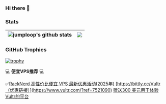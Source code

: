 ### Hi there 👋

<!--
**jumploop/jumploop** is a ✨ _special_ ✨ repository because its `README.md` (this file) appears on your GitHub profile.

Here are some ideas to get you started:

- 🔭 I’m currently working on ...
- 🌱 I’m currently learning ...
- 👯 I’m looking to collaborate on ...
- 🤔 I’m looking for help with ...
- 💬 Ask me about ...
- 📫 How to reach me: ...
- 😄 Pronouns: ...
- ⚡ Fun fact: ...
-->

### Stats
| <img align="center" src="https://github-readme-stats.vercel.app/api?username=jumploop&show_icons=true&theme=radical" alt="jumploop's github stats" /> | <img align="center" src="https://github-readme-stats.vercel.app/api/top-langs/?username=jumploop&layout=compact&theme=radical&hide_border=true" /> |
| ------------- | ------------- |



### GitHub Trophies
[![trophy](https://github-profile-trophy.vercel.app/?username=jumploop)](https://github.com/ryo-ma/github-profile-trophy)

💻 **便宜VPS推荐** 💻

✅[RackNerd 高性价比便宜 VPS 最新优惠活动(2025年)](https://jumploop.github.io/cheap-vps-racknerd/)
[https://bittly.cc/Vultr（优惠链接）](https://www.vultr.com/?ref=7521090)
[赠送300 美元用于体验Vultr的平台](https://www.vultr.com/?ref=9655894-9J)
